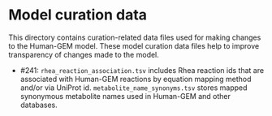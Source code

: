 # Model curation data

This directory contains curation-related data files used for making changes to the Human-GEM model. These model curation data files help to improve transparency of changes made to the model.

* #241: `rhea_reaction_association.tsv` includes Rhea reaction ids that are associated with Human-GEM reactions by equation mapping method and/or via UniProt id. `metabolite_name_synonyms.tsv` stores mapped synonymous metabolite names used in Human-GEM and other databases.